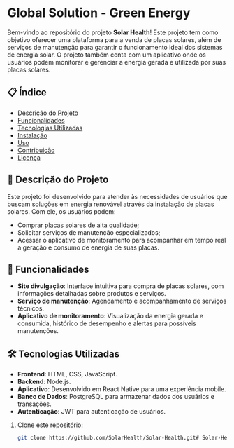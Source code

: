 # Global Solution - Green Energy

Bem-vindo ao repositório do projeto **Solar Health**! Este projeto tem como objetivo oferecer uma plataforma para a venda de placas solares, além de serviços de manutenção para garantir o funcionamento ideal dos sistemas de energia solar. O projeto também conta com um aplicativo onde os usuários podem monitorar e gerenciar a energia gerada e utilizada por suas placas solares.

## 📋 Índice

- [Descrição do Projeto](#descrição-do-projeto)
- [Funcionalidades](#funcionalidades)
- [Tecnologias Utilizadas](#tecnologias-utilizadas)
- [Instalação](#instalação)
- [Uso](#uso)
- [Contribuição](#contribuição)
- [Licença](#licença)

## 📝 Descrição do Projeto

Este projeto foi desenvolvido para atender às necessidades de usuários que buscam soluções em energia renovável através da instalação de placas solares. Com ele, os usuários podem:

- Comprar placas solares de alta qualidade;
- Solicitar serviços de manutenção especializados;
- Acessar o aplicativo de monitoramento para acompanhar em tempo real a geração e consumo de energia de suas placas.

## 🌟 Funcionalidades

- **Site divulgação**: Interface intuitiva para compra de placas solares, com informações detalhadas sobre produtos e serviços.
- **Serviço de manutenção**: Agendamento e acompanhamento de serviços técnicos.
- **Aplicativo de monitoramento**: Visualização da energia gerada e consumida, histórico de desempenho e alertas para possíveis manutenções.

## 🛠 Tecnologias Utilizadas

- **Frontend**: HTML, CSS, JavaScript.
- **Backend**: Node.js.
- **Aplicativo**: Desenvolvido em React Native para uma experiência mobile.
- **Banco de Dados**: PostgreSQL para armazenar dados dos usuários e transações.
- **Autenticação**: JWT para autenticação de usuários.


1. Clone este repositório:
   ```bash
   git clone https://github.com/SolarHealth/Solar-Health.git# Solar-Health
